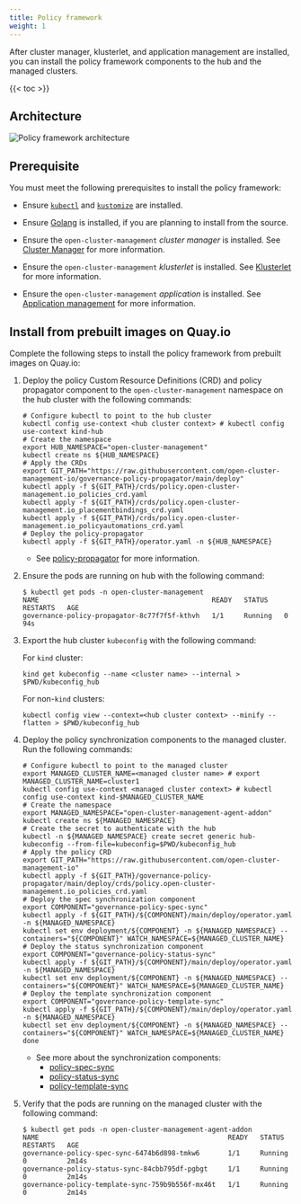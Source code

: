 ```yaml
---
title: Policy framework
weight: 1
---
```


After cluster manager, klusterlet, and application management are installed, you can install the policy framework components to the hub and the managed clusters.

<!-- spellchecker-disable -->

{{< toc >}}

<!-- spellchecker-enable -->

## Architecture

![Policy framework architecture](/policy-framework-architecture-diagram.jpg)

## Prerequisite

You must meet the following prerequisites to install the policy framework:

* Ensure [`kubectl`](https://kubernetes.io/docs/tasks/tools/install-kubectl) and [`kustomize`](https://kubernetes-sigs.github.io/kustomize/installation) are installed.

* Ensure [Golang](https://golang.org/doc/install) is installed, if you are planning to install from the source.

* Ensure the `open-cluster-management` _cluster manager_ is installed. See [Cluster Manager](/getting-started/core/cluster-manager) for more information.

* Ensure the `open-cluster-management` _klusterlet_ is installed. See [Klusterlet](/getting-started/core/register-cluster) for more information.

* Ensure the `open-cluster-management` _application_ is installed. See [Application management](/getting-started/integration/app-lifecycle) for more information.

## Install from prebuilt images on Quay.io

Complete the following steps to install the policy framework from prebuilt images on Quay.io:

1. Deploy the policy Custom Resource Definitions (CRD) and policy propagator component to the `open-cluster-management` namespace on the hub cluster with the following commands: 

   ```Shell
   # Configure kubectl to point to the hub cluster
   kubectl config use-context <hub cluster context> # kubectl config use-context kind-hub
   # Create the namespace
   export HUB_NAMESPACE="open-cluster-management"
   kubectl create ns ${HUB_NAMESPACE}
   # Apply the CRDs
   export GIT_PATH="https://raw.githubusercontent.com/open-cluster-management-io/governance-policy-propagator/main/deploy"
   kubectl apply -f ${GIT_PATH}/crds/policy.open-cluster-management.io_policies_crd.yaml
   kubectl apply -f ${GIT_PATH}/crds/policy.open-cluster-management.io_placementbindings_crd.yaml
   kubectl apply -f ${GIT_PATH}/crds/policy.open-cluster-management.io_policyautomations_crd.yaml
   # Deploy the policy-propagator
   kubectl apply -f ${GIT_PATH}/operator.yaml -n ${HUB_NAMESPACE}
   ```

   * See [policy-propagator](https://github.com/open-cluster-management-io/governance-policy-propagator) for more information.

2. Ensure the pods are running on hub with the following command:

   ```Shell
   $ kubectl get pods -n open-cluster-management 
   NAME                                           READY   STATUS    RESTARTS   AGE
   governance-policy-propagator-8c77f7f5f-kthvh   1/1     Running   0          94s
   ```

3. Export the hub cluster `kubeconfig` with the following command:

   For `kind` cluster:

   ```Shell
   kind get kubeconfig --name <cluster name> --internal > $PWD/kubeconfig_hub
   ```

   For non-`kind` clusters:

   ```Shell
   kubectl config view --context=<hub cluster context> --minify --flatten > $PWD/kubeconfig_hub
   ```

4. Deploy the policy synchronization components to the managed cluster. Run the following commands: 

   ```Shell
   # Configure kubectl to point to the managed cluster
   export MANAGED_CLUSTER_NAME=<managed cluster name> # export MANAGED_CLUSTER_NAME=cluster1
   kubectl config use-context <managed cluster context> # kubectl config use-context kind-$MANAGED_CLUSTER_NAME
   # Create the namespace
   export MANAGED_NAMESPACE="open-cluster-management-agent-addon"
   kubectl create ns ${MANAGED_NAMESPACE}
   # Create the secret to authenticate with the hub
   kubectl -n ${MANAGED_NAMESPACE} create secret generic hub-kubeconfig --from-file=kubeconfig=$PWD/kubeconfig_hub
   # Apply the policy CRD
   export GIT_PATH="https://raw.githubusercontent.com/open-cluster-management-io"
   kubectl apply -f ${GIT_PATH}/governance-policy-propagator/main/deploy/crds/policy.open-cluster-management.io_policies_crd.yaml
   # Deploy the spec synchronization component
   export COMPONENT="governance-policy-spec-sync"
   kubectl apply -f ${GIT_PATH}/${COMPONENT}/main/deploy/operator.yaml -n ${MANAGED_NAMESPACE}
   kubectl set env deployment/${COMPONENT} -n ${MANAGED_NAMESPACE} --containers="${COMPONENT}" WATCH_NAMESPACE=${MANAGED_CLUSTER_NAME}
   # Deploy the status synchronization component
   export COMPONENT="governance-policy-status-sync"
   kubectl apply -f ${GIT_PATH}/${COMPONENT}/main/deploy/operator.yaml -n ${MANAGED_NAMESPACE}
   kubectl set env deployment/${COMPONENT} -n ${MANAGED_NAMESPACE} --containers="${COMPONENT}" WATCH_NAMESPACE=${MANAGED_CLUSTER_NAME}
   # Deploy the template synchronization component
   export COMPONENT="governance-policy-template-sync"
   kubectl apply -f ${GIT_PATH}/${COMPONENT}/main/deploy/operator.yaml -n ${MANAGED_NAMESPACE}
   kubectl set env deployment/${COMPONENT} -n ${MANAGED_NAMESPACE} --containers="${COMPONENT}" WATCH_NAMESPACE=${MANAGED_CLUSTER_NAME}
   done
   ```

   * See more about the synchronization components:
     -  [policy-spec-sync](https://github.com/open-cluster-management-io/governance-policy-spec-sync)
     -  [policy-status-sync](https://github.com/open-cluster-management-io/governance-policy-status-sync)
     -  [policy-template-sync](https://github.com/open-cluster-management-io/governance-policy-template-sync)

5. Verify that the pods are running on the managed cluster with the following command:

   ```Shell
   $ kubectl get pods -n open-cluster-management-agent-addon 
   NAME                                               READY   STATUS    RESTARTS   AGE
   governance-policy-spec-sync-6474b6d898-tmkw6       1/1     Running   0          2m14s
   governance-policy-status-sync-84cbb795df-pgbgt     1/1     Running   0          2m14s
   governance-policy-template-sync-759b9b556f-mx46t   1/1     Running   0          2m14s
   ```
